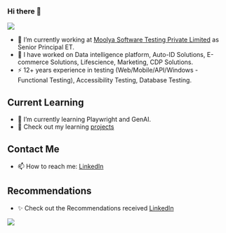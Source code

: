 ### Hi there 👋

![](https://komarev.com/ghpvc/?username=srinivasskc)

<!--
**srinivasskc/srinivasskc** is a ✨ _special_ ✨ repository because its `README.md` (this file) appears on your GitHub profile.
Here are some ideas to get you started:
-->

- 🔭 I’m currently working at [Moolya Software Testing Private Limited](https://moolya.com/) as Senior Principal ET.
- 🎁 I have worked on Data intelligence platform, Auto-ID Solutions, E-commerce Solutions, Lifescience, Marketing, CDP Solutions.
- ⚡ 12+ years experience in testing (Web/Mobile/API/Windows - Functional Testing), Accessibility Testing, Database Testing.

## Current Learning
- 🌱 I’m currently learning Playwright and GenAI.
- 📑 Check out my learning [projects](https://bit.ly/skcrepos)

## Contact Me
- 📫 How to reach me: [LinkedIn](https://bit.ly/skclinkedin)

## Recommendations
- ✨ Check out the Recommendations received [LinkedIn](https://bit.ly/skclinkrecom)


![](https://hit.yhype.me/github/profile?user_id=26836928)
